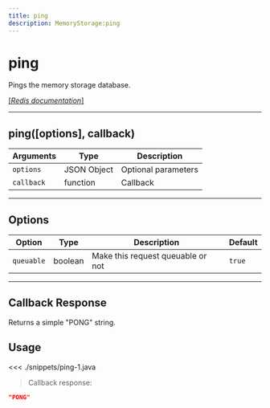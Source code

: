 ```yaml
---
title: ping
description: MemoryStorage:ping
---
```


# ping

Pings the memory storage database.

[[_Redis documentation_]](https://redis.io/commands/ping)

---

## ping([options], callback)

| Arguments  | Type        | Description         |
| ---------- | ----------- | ------------------- |
| `options`  | JSON Object | Optional parameters |
| `callback` | function    | Callback            |

---

## Options

| Option     | Type    | Description                       | Default |
| ---------- | ------- | --------------------------------- | ------- |
| `queuable` | boolean | Make this request queuable or not | `true`  |

---

## Callback Response

Returns a simple "PONG" string.

## Usage

<<< ./snippets/ping-1.java

> Callback response:

```json
"PONG"
```
